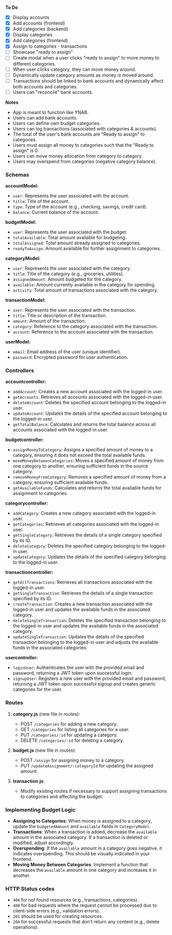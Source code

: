 **To Do**

- [x] Display accounts
- [x] Add accounts (frontend)
- [x] Add categories (backend)
- [x] Display categories
- [x] Add categories (frontend)
- [x] Assign to categories - transactions
- [ ] Showcase "ready to assign"
- [ ] Create modal when a user clicks "ready to assign" to move money to different categories.
- [ ] When user clicks category, they can move money around.
- [ ] Dynamically update category amounts as money is moved around.
- [ ] Transactions should be linked to bank accounts and dynamically affect both accounts and categories.
- [ ] Users can "reconcile" bank accounts.

**Notes**

- App is meant to function like YNAB.
- Users can add bank accounts.
- Users can define own budget categories.
- Users can log transactions (associated with categories & accounts).
- The total of the user's bank accounts are "Ready to assign" to categories.
- Users must assign all money to categories such that the "Ready to assign" is 0.
- Users can move money allocation from category to category.
- Users may overspend from categories (negative category balance).

### Schemas

**accountModel:**

- `user`: Represents the user associated with the account.
- `title`: Title of the account.
- `type`: Type of the account (e.g., checking, savings, credit card).
- `balance`: Current balance of the account.

**budgetModel:**

- `user`: Represents the user associated with the budget.
- `totalAvailable`: Total amount available for budgeting.
- `totalAssigned`: Total amount already assigned to categories.
- `readyToAssign`: Amount available for further assignment to categories.

**categoryModel:**

- `user`: Represents the user associated with the category.
- `title`: Title of the category (e.g., groceries, utilities).
- `assignedAmount`: Amount budgeted for the category.
- `available`: Amount currently available in the category for spending.
- `activity`: Total amount of transactions associated with the category.

**transactionModel:**

- `user`: Represents the user associated with the transaction.
- `title`: Title or description of the transaction.
- `amount`: Amount of the transaction.
- `category`: Reference to the category associated with the transaction.
- `account`: Reference to the account associated with the transaction.

**userModel:**

- `email`: Email address of the user (unique identifier).
- `password`: Encrypted password for user authentication.

### Controllers

**accountcontroller:**

- `addAccount`: Creates a new account associated with the logged-in user.
- `getAccounts`: Retrieves all accounts associated with the logged-in user.
- `deleteAccount`: Deletes the specified account belonging to the logged-in user.
- `updateAccount`: Updates the details of the specified account belonging to the logged-in user.
- `getTotalBalance`: Calculates and returns the total balance across all accounts associated with the logged-in user.

**budgetcontroller:**

- `assignMoneyToCategory`: Assigns a specified amount of money to a category, ensuring it does not exceed the total available funds.
- `moveMoneyBetweenCategories`: Moves a specified amount of money from one category to another, ensuring sufficient funds in the source category.
- `removeMoneyFromCategory`: Removes a specified amount of money from a category, ensuring sufficient available funds.
- `getAvailableFunds`: Calculates and returns the total available funds for assignment to categories.

**categorycontroller:**

- `addCategory`: Creates a new category associated with the logged-in user.
- `getCategories`: Retrieves all categories associated with the logged-in user.
- `getSingleCategory`: Retrieves the details of a single category specified by its ID.
- `deleteCategory`: Deletes the specified category belonging to the logged-in user.
- `updateCategory`: Updates the details of the specified category belonging to the logged-in user.

**transactioncontroller:**

- `getAllTransactions`: Retrieves all transactions associated with the logged-in user.
- `getSingleTransaction`: Retrieves the details of a single transaction specified by its ID.
- `createTransaction`: Creates a new transaction associated with the logged-in user and updates the available funds in the associated category.
- `deleteSingleTransaction`: Deletes the specified transaction belonging to the logged-in user and updates the available funds in the associated category.
- `updateSingleTransaction`: Updates the details of the specified transaction belonging to the logged-in user and adjusts the available funds in the associated categories.

**usercontroller:**

- `loginUser`: Authenticates the user with the provided email and password, returning a JWT token upon successful login.
- `signupUser`: Registers a new user with the provided email and password, returning a JWT token upon successful signup and creates generic categories for the user.

### Routes

1. **category.js** (new file in routes):

   - POST `/categories` for adding a new category.
   - GET `/categories` for listing all categories for a user.
   - PUT `/categories/:id` for updating a category.
   - DELETE `/categories/:id` for deleting a category.

2. **budget.js** (new file in routes):

   - POST `/assign` for assigning money to a category.
   - PUT `/updateAssignment/:categoryId` for updating the assigned amount.

3. **transaction.js**:
   - Modify existing routes if necessary to support assigning transactions to categories and affecting the budget.

### Implementing Budget Logic

- **Assigning to Categories**: When money is assigned to a category, update the `budgetedAmount` and `available` fields in `CategoryModel`.
- **Transactions**: When a transaction is added, decrease the `available` amount in the associated category. If a transaction is deleted or modified, adjust accordingly.
- **Overspending**: If the `available` amount in a category goes negative, it indicates overspending. This should be visually indicated in your frontend.
- **Moving Money Between Categories**: Implement a function that decreases the `available` amount in one category and increases it in another.

### HTTP Status codes

- `404` for not found resources (e.g., transactions, categories).
- `400` for bad requests where the request cannot be processed due to client-side errors (e.g., validation errors).
- `201` should be used for creating resources.
- `204` for successful requests that don't return any content (e.g., delete operations).

